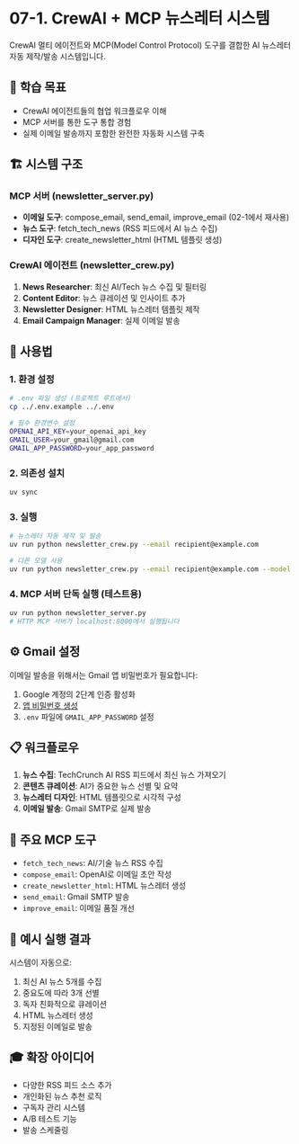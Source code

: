 # 07-1. CrewAI + MCP 뉴스레터 시스템

CrewAI 멀티 에이전트와 MCP(Model Control Protocol) 도구를 결합한 AI 뉴스레터 자동 제작/발송 시스템입니다.

## 🎯 학습 목표

- CrewAI 에이전트들의 협업 워크플로우 이해
- MCP 서버를 통한 도구 통합 경험
- 실제 이메일 발송까지 포함한 완전한 자동화 시스템 구축

## 🏗️ 시스템 구조

### MCP 서버 (newsletter_server.py)
- **이메일 도구**: compose_email, send_email, improve_email (02-1에서 재사용)
- **뉴스 도구**: fetch_tech_news (RSS 피드에서 AI 뉴스 수집)
- **디자인 도구**: create_newsletter_html (HTML 템플릿 생성)

### CrewAI 에이전트 (newsletter_crew.py)
1. **News Researcher**: 최신 AI/Tech 뉴스 수집 및 필터링
2. **Content Editor**: 뉴스 큐레이션 및 인사이트 추가
3. **Newsletter Designer**: HTML 뉴스레터 템플릿 제작
4. **Email Campaign Manager**: 실제 이메일 발송

## 🚀 사용법

### 1. 환경 설정

```bash
# .env 파일 생성 (프로젝트 루트에서)
cp ../.env.example ../.env

# 필수 환경변수 설정
OPENAI_API_KEY=your_openai_api_key
GMAIL_USER=your_gmail@gmail.com
GMAIL_APP_PASSWORD=your_app_password
```

### 2. 의존성 설치

```bash
uv sync
```

### 3. 실행

```bash
# 뉴스레터 자동 제작 및 발송
uv run python newsletter_crew.py --email recipient@example.com

# 다른 모델 사용
uv run python newsletter_crew.py --email recipient@example.com --model gpt-4
```

### 4. MCP 서버 단독 실행 (테스트용)

```bash
uv run python newsletter_server.py
# HTTP MCP 서버가 localhost:8000에서 실행됩니다
```

## ⚙️ Gmail 설정

이메일 발송을 위해서는 Gmail 앱 비밀번호가 필요합니다:

1. Google 계정의 2단계 인증 활성화
2. [앱 비밀번호 생성](https://support.google.com/accounts/answer/185833)
3. `.env` 파일에 `GMAIL_APP_PASSWORD` 설정

## 📋 워크플로우

1. **뉴스 수집**: TechCrunch AI RSS 피드에서 최신 뉴스 가져오기
2. **콘텐츠 큐레이션**: AI가 중요한 뉴스 선별 및 요약
3. **뉴스레터 디자인**: HTML 템플릿으로 시각적 구성
4. **이메일 발송**: Gmail SMTP로 실제 발송

## 🔧 주요 MCP 도구

- `fetch_tech_news`: AI/기술 뉴스 RSS 수집
- `compose_email`: OpenAI로 이메일 초안 작성
- `create_newsletter_html`: HTML 뉴스레터 생성
- `send_email`: Gmail SMTP 발송
- `improve_email`: 이메일 품질 개선

## 📝 예시 실행 결과

시스템이 자동으로:
1. 최신 AI 뉴스 5개를 수집
2. 중요도에 따라 3개 선별
3. 독자 친화적으로 큐레이션
4. HTML 뉴스레터 생성
5. 지정된 이메일로 발송

## 🎓 확장 아이디어

- 다양한 RSS 피드 소스 추가
- 개인화된 뉴스 추천 로직
- 구독자 관리 시스템
- A/B 테스트 기능
- 발송 스케줄링